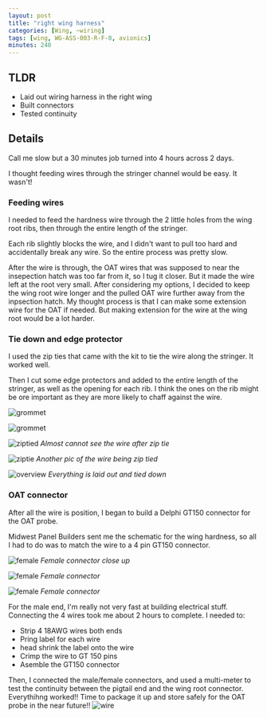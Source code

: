 ```yaml
---
layout: post
title: "right wing harness"
categories: [Wing, ~wiring]
tags: [wing, WG-ASS-003-R-F-0, avionics]
minutes: 240
---
```


## TLDR

- Laid out wiring harness in the right wing
- Built connectors
- Tested continuity

## Details

Call me slow but a 30 minutes job turned into 4 hours across 2 days.

I thought feeding wires through the stringer channel would be easy. It wasn't!

### Feeding wires

I needed to feed the hardness wire through the 2 little holes from the wing root ribs, then through the entire length of the stringer.

Each rib slightly blocks the wire, and I didn't want to pull too hard and accidentally break any wire. So the entire process was pretty slow.

After the wire is through, the OAT wires that was supposed to near the insepection hatch was too far from it, so I tug it closer. But it made the wire left at the root very small. After considering my options, I decided to keep the wing root wire longer and the pulled OAT wire further away from the inpsection hatch. My thought process is that I can make some extension wire for the OAT if needed. But making extension for the wire at the wing root would be a lot harder.

### Tie down and edge protector

I used the zip ties that came with the kit to tie the wire along the stringer. It worked well.

Then I cut some edge protectors and added to the entire length of the stringer, as well as the opening for each rib. I think the ones on the rib might be ore important as they are more likely to chaff against the wire.

![grommet](https://lh3.googleusercontent.com/pw/AP1GczPwmZNrazJvjE_gaKAIF949uGYABq3bZRFiGyrKPujLcH8vK6iPippMDdEPNmvKx2knfgtDX61R0h48q2ICQ56m9Tw1fV-okOCxkIFLJ0Kr7XYN5CGa18Mpqu0NTGFcde_5ILAsyDCIVay2N3DyfrM4cw=w4000-h3000-s-no-gm?authuser=0)

![grommet](https://lh3.googleusercontent.com/pw/AP1GczP9u_ifBFzyfAd2Ltg4WqQY55BwiGr6-aLA7nazj-uG2iDhjLm9USWWcKi2ESumhHyuVrjLBCO9NZv__XOb-FzoQ1XTXwSd-YWQnKPnss4_vouswhfKLvsLesH9k99rBh5BsJXouJU5JT6KY2RqR1K1sA=w4000-h3000-s-no-gm?authuser=0)

![ziptied](https://lh3.googleusercontent.com/pw/AP1GczPDRRwF27-eIkOzb_63BFZ14M3fulDjxc3QMPdfeUlw6FdsaWmjOJaO0g7shJvwHp38Svw6wMk52Tm8pM9ftZTjppTM24P16C4dL1PmfiWXgcchXuqX8WWAn373r9M3Lr35wsIHCaTuNDv4Yf6_qpJZHA=w4000-h3000-s-no-gm?authuser=0)
_Almost cannot see the wire after zip tie_

![ziptie](https://lh3.googleusercontent.com/pw/AP1GczMShcHdH3SJjseFnhgRvP0rLYU5JD0lRSq58dY2IRwmhWiGWT2-_r7pUsOW8SqhZoU9-PXniZ6M1o878bTCxr1JY3NaRAp0E_5HjyHSun65NN9PZPFFQPBpZnB18bMRXeRXvGL-T_UE3NwI5nx0L4aYXw=w4000-h3000-s-no-gm?authuser=0)
_Another pic of the wire being zip tied_

![overview](https://lh3.googleusercontent.com/pw/AP1GczPrEA1X2VYCc8TmN1jRcZvAOCBRLdx2zQlCRBUbom_-0kCHTViLauVPEbH4DPYx3IYqWI-2Vl2qqtzsK-IZWuIZaE88eIRzjs0Dr-tTWMo5ThcBM_vbFnTlxswaxvJh5qPTRpmFh1Arot23BovCXEtIyA=w2320-h3092-s-no-gm?authuser=0)
_Everything is laid out and tied down_

### OAT connector

After all the wire is position, I began to build a Delphi GT150 connector for the OAT probe.

Midwest Panel Builders sent me the schematic for the wing hardness, so all I had to do was to match the wire to a 4 pin GT150 connector.

![female](https://lh3.googleusercontent.com/pw/AP1GczOV4dj0-1bzn75YA8uZVjrY3cN2zSqGKhid1GtPXBe8pHA7CEdthlHnfxW_kdzDyF--VYDSOk60wHz8SyBLPqC9TDxoDgAzUqW2XHozoByEdSSY65zJLq25qajfkXyvVgVafWa7p8q9egffac_kSWJDiQ=w2320-h3092-s-no-gm?authuser=0)
_Female connector close up_

![female](https://lh3.googleusercontent.com/pw/AP1GczNSF8JsLARkSK_HltsPwudMbNgggFxPFujM6NpHMNpE7QJ4pXHL3W__blvKgO2vYIHOlja-y9Zz9qxjEqeiRdMyeK4XU9uXe433NUyNf4tmdHpsLbXyQ1xtF-jMuKETV2mxMQQvXl3FWAyi3Xi0cdOVRg=w2320-h3092-s-no-gm?authuser=0)
_Female connector_

![female](https://lh3.googleusercontent.com/pw/AP1GczNVCE8wbVuBFaxQEb8dOsKDLRB0Ax-WG1LaxP3kRp6QTYOHR_Je_vWrYDMWr2oMudfjAFl7eAfGLl2nxBYXlTLZDKuzkUo-ofrFZgc2A347x7A_1yPCK2Ij6NtjuLJcEnlcoGV7oJpmGYliSHnEYTjFeQ=w4000-h3000-s-no-gm?authuser=0)
_Female connector_

For the male end, I'm really not very fast at building electrical stuff. Connecting the 4 wires took me about 2 hours to complete. I needed to:

- Strip 4 18AWG wires both ends
- Pring label for each wire
- head shrink the label onto the wire
- Crimp the wire to GT 150 pins
- Asemble the GT150 connector

Then, I connected the male/female connectors, and used a multi-meter to test the continuity between the pigtail end and the wing root connector. Everythihng worked!! Time to package it up and store safely for the OAT probe in the near future!!
![wire](https://lh3.googleusercontent.com/pw/AP1GczNUIdU9iYvhsNFU3Y94xljXr9QOOLBhkkZ1terRDm8f_cnLJYyma39Mydhqjabd_emLwSgLSwePMIJw0ARUuCOQ7HrtEw7G6OEt41czmSRdHJjaAFj6da05jNpoAGLlThLEWDamPHNEMc_SESHuJ46_eA=w2320-h3092-s-no-gm?authuser=0)
